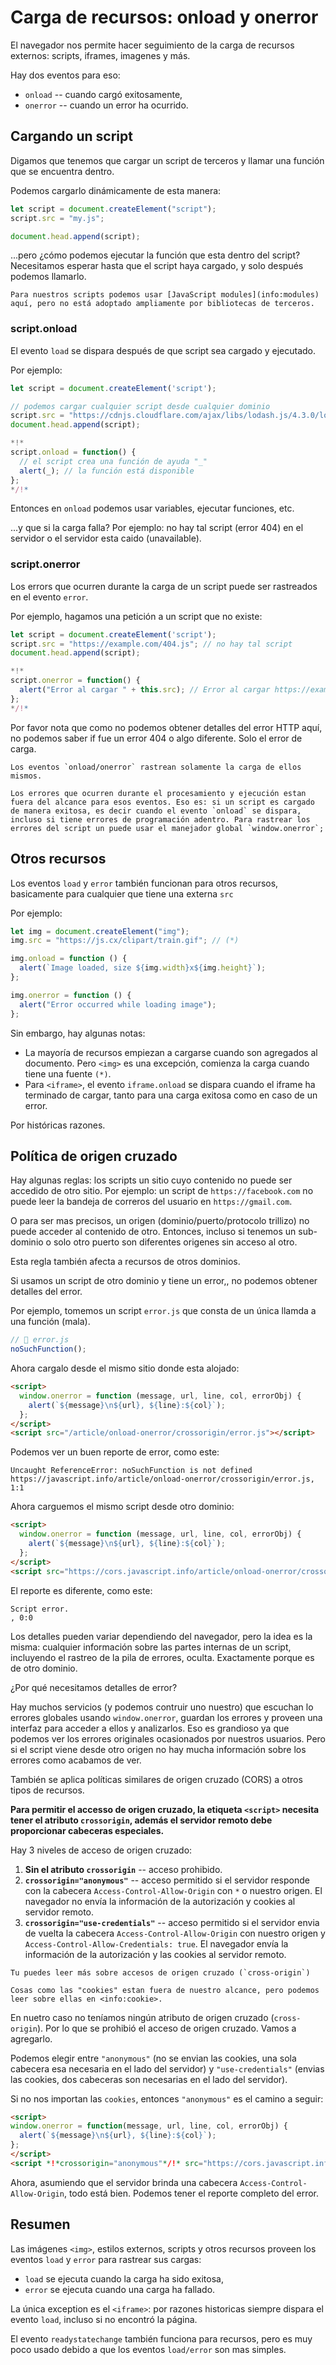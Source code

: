 # Carga de recursos: onload y onerror

El navegador nos permite hacer seguimiento de la carga de recursos externos: scripts, iframes, imagenes y más.

Hay dos eventos para eso:

- `onload` -- cuando cargó exitosamente,
- `onerror` -- cuando un error ha ocurrido.

## Cargando un script

Digamos que tenemos que cargar un script de terceros y llamar una función que se encuentra dentro.

Podemos cargarlo dinámicamente de esta manera:

```js
let script = document.createElement("script");
script.src = "my.js";

document.head.append(script);
```

...pero ¿cómo podemos ejecutar la función que esta dentro del script? Necesitamos esperar hasta que el script haya cargado, y solo después podemos llamarlo.

```smart
Para nuestros scripts podemos usar [JavaScript modules](info:modules) aquí, pero no está adoptado ampliamente por bibliotecas de terceros.
```

### script.onload

El evento `load` se dispara después de que script sea cargado y ejecutado.

Por ejemplo:

```js run untrusted
let script = document.createElement('script');

// podemos cargar cualquier script desde cualquier dominio
script.src = "https://cdnjs.cloudflare.com/ajax/libs/lodash.js/4.3.0/lodash.js"
document.head.append(script);

*!*
script.onload = function() {
  // el script crea una función de ayuda "_"
  alert(_); // la función está disponible
};
*/!*
```

Entonces en `onload` podemos usar variables, ejecutar funciones, etc.

...y que si la carga falla? Por ejemplo: no hay tal script (error 404) en el servidor o el servidor esta caido (unavailable).

### script.onerror

Los errors que ocurren durante la carga de un script puede ser rastreados en el evento `error`.

Por ejemplo, hagamos una petición a un script que no existe:

```js run
let script = document.createElement('script');
script.src = "https://example.com/404.js"; // no hay tal script
document.head.append(script);

*!*
script.onerror = function() {
  alert("Error al cargar " + this.src); // Error al cargar https://example.com/404.js
};
*/!*
```

Por favor nota que como no podemos obtener detalles del error HTTP aquí, no podemos saber if fue un error 404 o algo diferente. Solo el error de carga.

```warn
Los eventos `onload/onerror` rastrean solamente la carga de ellos mismos.

Los errores que ocurren durante el procesamiento y ejecución estan fuera del alcance para esos eventos. Eso es: si un script es cargado de manera exitosa, es decir cuando el evento `onload` se dispara, incluso si tiene errores de programación adentro. Para rastrear los errores del script un puede usar el manejador global `window.onerror`;
```

## Otros recursos

Los eventos `load` y `error` también funcionan para otros recursos, basicamente para cualquier que tiene una externa `src`

Por ejemplo:

```js run
let img = document.createElement("img");
img.src = "https://js.cx/clipart/train.gif"; // (*)

img.onload = function () {
  alert(`Image loaded, size ${img.width}x${img.height}`);
};

img.onerror = function () {
  alert("Error occurred while loading image");
};
```

Sin embargo, hay algunas notas:

- La mayoría de recursos empiezan a cargarse cuando son agregados al documento. Pero `<img>` es una excepción, comienza la carga cuando tiene una fuente `(*)`.
- Para `<iframe>`, el evento `iframe.onload` se dispara cuando el iframe ha terminado de cargar, tanto para una carga exitosa como en caso de un error.

Por históricas razones.

## Política de origen cruzado

Hay algunas reglas: los scripts un sitio cuyo contenido no puede ser accedido de otro sitio. Por ejemplo: un script de `https://facebook.com` no puede leer la bandeja de correros del usuario en `https://gmail.com`.

O para ser mas precisos, un origen (dominio/puerto/protocolo trillizo) no puede acceder al contenido de otro. Entonces, incluso si tenemos un sub-dominio o solo otro puerto son diferentes origenes sin acceso al otro.

Esta regla también afecta a recursos de otros dominios.

Si usamos un script de otro dominio y tiene un error,, no podemos obtener detalles del error.

Por ejemplo, tomemos un script `error.js` que consta de un única llamda a una función (mala).
```js
// 📁 error.js
noSuchFunction();
```

Ahora cargalo desde el mismo sitio donde esta alojado:

```html run height=0
<script>
  window.onerror = function (message, url, line, col, errorObj) {
    alert(`${message}\n${url}, ${line}:${col}`);
  };
</script>
<script src="/article/onload-onerror/crossorigin/error.js"></script>
```

Podemos ver un buen reporte de error, como este:

```
Uncaught ReferenceError: noSuchFunction is not defined
https://javascript.info/article/onload-onerror/crossorigin/error.js, 1:1
```

Ahora carguemos el mismo script desde otro dominio:

```html run height=0
<script>
  window.onerror = function (message, url, line, col, errorObj) {
    alert(`${message}\n${url}, ${line}:${col}`);
  };
</script>
<script src="https://cors.javascript.info/article/onload-onerror/crossorigin/error.js"></script>
```

El reporte es diferente, como este:

```
Script error.
, 0:0
```

Los detalles pueden variar dependiendo del navegador, pero la idea es la misma: cualquier información sobre las partes internas de un script, incluyendo el rastreo de la pila de errores, oculta. Exactamente porque es de otro dominio.

¿Por qué necesitamos detalles de error?

Hay muchos servicios (y podemos contruir uno nuestro) que escuchan lo errores globales usando `window.onerror`, guardan los errores y proveen una interfaz para acceder a ellos y analizarlos. Eso es grandioso ya que podemos ver los errores originales ocasionados por nuestros usuarios. Pero si el script viene desde otro origen no hay mucha información sobre los errores como acabamos de ver.

También se aplica políticas similares de origen cruzado (CORS) a otros tipos de recursos.

**Para permitir el accesso de origen cruzado, la etiqueta `<script>` necesita tener el atributo `crossorigin`, además el servidor remoto debe proporcionar cabeceras especiales.**

Hay 3 niveles de acceso de origen cruzado:

1. **Sin el atributo `crossorigin`** -- acceso prohibido.
2. **`crossorigin="anonymous"`** -- acceso permitido si el servidor responde con la cabecera `Access-Control-Allow-Origin` con `*` o nuestro origen. El navegador no envía la información de la autorización y cookies al servidor remoto.
3. **`crossorigin="use-credentials"`** -- acceso permitido si el servidor envia de vuelta la cabecera `Access-Control-Allow-Origin` con nuestro origen y `Access-Control-Allow-Credentials: true`. El navegador envía la información de la autorización y las cookies al servidor remoto.

```smart
Tu puedes leer más sobre accesos de origen cruzado (`cross-origin`)

Cosas como las "cookies" estan fuera de nuestro alcance, pero podemos leer sobre ellas en <info:cookie>.
```

En nuetro caso no teníamos ningún atributo de origen cruzado (`cross-origin`). Por lo que se prohibió el acceso de origen cruzado. Vamos a agregarlo.

Podemos elegir entre `"anonymous"` (no se envian las cookies, una sola cabecera esa necesaria en el lado del servidor) y `"use-credentials"` (envias las cookies, dos cabeceras son necesarias en el lado del servidor).

Si no nos importan las `cookies`, entonces `"anonymous"` es el camino a seguir:

```html run height=0
<script>
window.onerror = function(message, url, line, col, errorObj) {
  alert(`${message}\n${url}, ${line}:${col}`);
};
</script>
<script *!*crossorigin="anonymous"*/!* src="https://cors.javascript.info/article/onload-onerror/crossorigin/error.js"></script>
```

Ahora, asumiendo que el servidor brinda una cabecera `Access-Control-Allow-Origin`, todo está bien. Podemos tener el reporte completo del error.

## Resumen

Las imágenes `<img>`, estilos externos, scripts y otros recursos proveen los eventos `load` y `error` para rastrear sus cargas:

- `load` se ejecuta cuando la carga ha sido exitosa,
- `error` se ejecuta cuando una carga ha fallado.

La única exception es el `<iframe>`: por razones historicas siempre dispara el evento `load`, incluso si no encontró la página.

El evento `readystatechange` también funciona para recursos, pero es muy poco usado debido a que los eventos `load/error` son mas simples.
